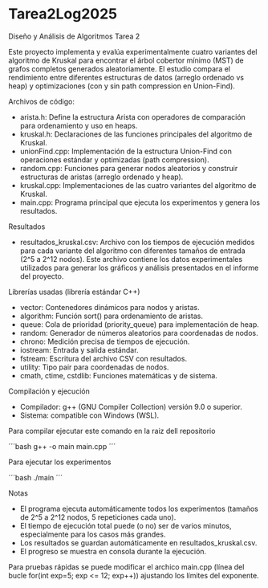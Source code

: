 # Tarea2Log2025
Diseño y Análisis de Algoritmos Tarea 2

Este proyecto implementa y evalúa experimentalmente cuatro variantes del algoritmo de Kruskal para encontrar el árbol cobertor mínimo (MST) de grafos completos generados aleatoriamente. El estudio compara el rendimiento entre diferentes estructuras de datos (arreglo ordenado vs heap) y optimizaciones (con y sin path compression en Union-Find).

Archivos de código:
- arista.h: Define la estructura Arista con operadores de comparación para ordenamiento y uso en heaps.
- kruskal.h: Declaraciones de las funciones principales del algoritmo de Kruskal.
- unionFind.cpp: Implementación de la estructura Union-Find con operaciones estándar y optimizadas (path compression).
- random.cpp: Funciones para generar nodos aleatorios y construir estructuras de aristas (arreglo ordenado y heap).
- kruskal.cpp: Implementaciones de las cuatro variantes del algoritmo de Kruskal.
- main.cpp: Programa principal que ejecuta los experimentos y genera los resultados.

Resultados
- resultados_kruskal.csv: Archivo con los tiempos de ejecución medidos para cada variante del algoritmo con diferentes tamaños de entrada (2^5 a 2^12 nodos). Este archivo contiene los datos experimentales utilizados para generar los gráficos y análisis presentados en el informe del proyecto.

Librerías usadas (librería estándar C++)
- vector: Contenedores dinámicos para nodos y aristas.
- algorithm: Función sort() para ordenamiento de aristas.
- queue: Cola de prioridad (priority_queue) para implementación de heap.
- random: Generador de números aleatorios para coordenadas de nodos.
- chrono: Medición precisa de tiempos de ejecución.
- iostream: Entrada y salida estándar.
- fstream: Escritura del archivo CSV con resultados.
- utility: Tipo pair para coordenadas de nodos.
- cmath, ctime, cstdlib: Funciones matemáticas y de sistema.

Compilación y ejecución

- Compilador: g++ (GNU Compiler Collection) versión 9.0 o superior.
- Sistema: compatible con Windows (WSL).

Para compilar ejecutar este comando en la raiz dell repositorio

´´´bash
g++ -o main main.cpp
´´´

Para ejecutar los experimentos

´´´bash
./main
´´´

Notas
- El programa ejecuta automáticamente todos los experimentos (tamaños de 2^5 a 2^12 nodos, 5 repeticiones cada uno).
- El tiempo de ejecución total puede (o no) ser de varios minutos, especialmente para los casos más grandes.
- Los resultados se guardan automáticamente en resultados_kruskal.csv.
- El progreso se muestra en consola durante la ejecución.

Para pruebas rápidas se puede modificar el archico main.cpp (línea del bucle for(int exp=5; exp <= 12; exp++)) ajustando los límites del exponente.